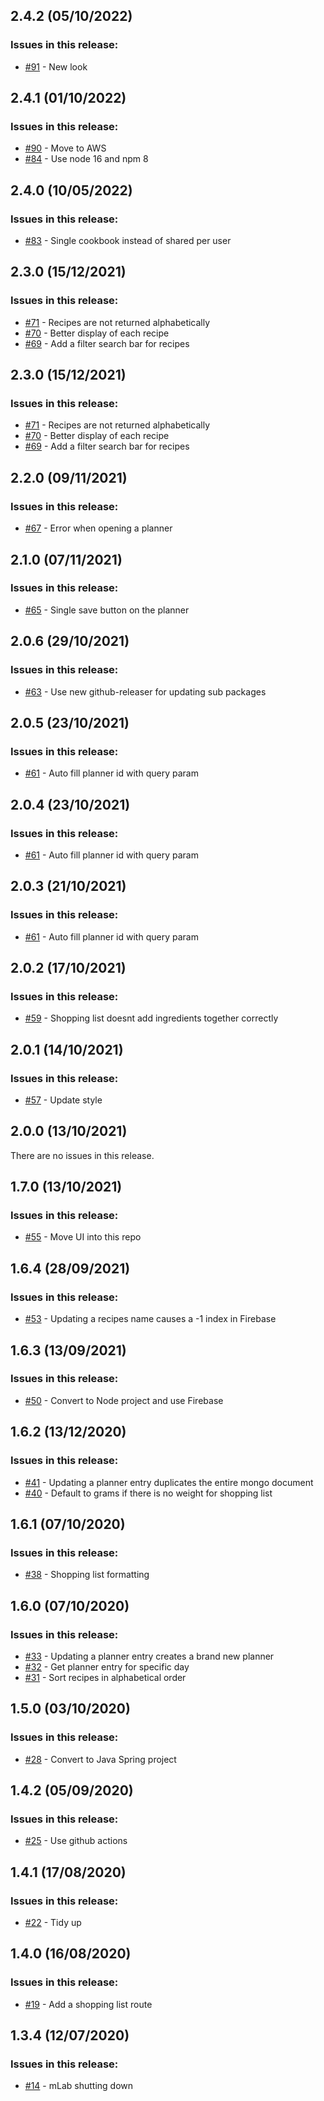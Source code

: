## 2.4.2 (05/10/2022) 


### Issues in this release:

* [#91](https://github.com/iamtomhewitt/home-dashboard-recipe-manager/issues/91) - New look



## 2.4.1 (01/10/2022) 


### Issues in this release:

* [#90](https://github.com/iamtomhewitt/home-dashboard-recipe-manager/issues/90) - Move to AWS
* [#84](https://github.com/iamtomhewitt/home-dashboard-recipe-manager/issues/84) - Use node 16 and npm 8



## 2.4.0 (10/05/2022) 


### Issues in this release:

* [#83](https://github.com/iamtomhewitt/home-dashboard-recipe-manager/issues/83) - Single cookbook instead of shared per user



## 2.3.0 (15/12/2021) 


### Issues in this release:

* [#71](https://github.com/iamtomhewitt/home-dashboard-recipe-manager/issues/71) - Recipes are not returned alphabetically
* [#70](https://github.com/iamtomhewitt/home-dashboard-recipe-manager/issues/70) - Better display of each recipe
* [#69](https://github.com/iamtomhewitt/home-dashboard-recipe-manager/issues/69) - Add a filter search bar for recipes



## 2.3.0 (15/12/2021) 


### Issues in this release:

* [#71](https://github.com/iamtomhewitt/home-dashboard-recipe-manager/issues/71) - Recipes are not returned alphabetically
* [#70](https://github.com/iamtomhewitt/home-dashboard-recipe-manager/issues/70) - Better display of each recipe
* [#69](https://github.com/iamtomhewitt/home-dashboard-recipe-manager/issues/69) - Add a filter search bar for recipes



## 2.2.0 (09/11/2021) 


### Issues in this release:

* [#67](https://github.com/iamtomhewitt/home-dashboard-recipe-manager/issues/67) - Error when opening a planner



## 2.1.0 (07/11/2021) 


### Issues in this release:

* [#65](https://github.com/iamtomhewitt/home-dashboard-recipe-manager/issues/65) - Single save button on the planner



## 2.0.6 (29/10/2021) 


### Issues in this release:

* [#63](https://github.com/iamtomhewitt/home-dashboard-recipe-manager/issues/63) - Use new github-releaser for updating sub packages



## 2.0.5 (23/10/2021) 


### Issues in this release:

* [#61](https://github.com/iamtomhewitt/home-dashboard-recipe-manager/issues/61) - Auto fill planner id with query param



## 2.0.4 (23/10/2021) 


### Issues in this release:

* [#61](https://github.com/iamtomhewitt/home-dashboard-recipe-manager/issues/61) - Auto fill planner id with query param



## 2.0.3 (21/10/2021) 


### Issues in this release:

* [#61](https://github.com/iamtomhewitt/home-dashboard-recipe-manager/issues/61) - Auto fill planner id with query param



## 2.0.2 (17/10/2021) 


### Issues in this release:

* [#59](https://github.com/iamtomhewitt/home-dashboard-recipe-manager/issues/59) - Shopping list doesnt add ingredients together correctly



## 2.0.1 (14/10/2021) 


### Issues in this release:

* [#57](https://github.com/iamtomhewitt/home-dashboard-recipe-manager/issues/57) - Update style



## 2.0.0 (13/10/2021) 


There are no issues in this release.


## 1.7.0 (13/10/2021) 


### Issues in this release:

* [#55](https://github.com/iamtomhewitt/home-dashboard-recipe-manager/issues/55) - Move UI into this repo



## 1.6.4 (28/09/2021) 


### Issues in this release:

* [#53](https://github.com/iamtomhewitt/home-dashboard-recipe-manager/issues/53) - Updating a recipes name causes a -1 index in Firebase



## 1.6.3 (13/09/2021) 


### Issues in this release:

* [#50](https://github.com/iamtomhewitt/home-dashboard-recipe-manager/issues/50) - Convert to Node project and use Firebase



## 1.6.2 (13/12/2020) 


### Issues in this release:

* [#41](https://github.com/iamtomhewitt/home-dashboard-recipe-manager/issues/41) - Updating a planner entry duplicates the entire mongo document
* [#40](https://github.com/iamtomhewitt/home-dashboard-recipe-manager/issues/40) - Default to grams if there is no weight for shopping list



## 1.6.1 (07/10/2020) 


### Issues in this release:

* [#38](https://github.com/iamtomhewitt/home-dashboard-recipe-manager/issues/38) - Shopping list formatting



## 1.6.0 (07/10/2020) 


### Issues in this release:

* [#33](https://github.com/iamtomhewitt/home-dashboard-recipe-manager/issues/33) - Updating a planner entry creates a brand new planner
* [#32](https://github.com/iamtomhewitt/home-dashboard-recipe-manager/issues/32) - Get planner entry for specific day
* [#31](https://github.com/iamtomhewitt/home-dashboard-recipe-manager/issues/31) - Sort recipes in alphabetical order



## 1.5.0 (03/10/2020) 


### Issues in this release:

* [#28](https://github.com/iamtomhewitt/home-dashboard-recipe-manager/issues/28) - Convert to Java Spring project



## 1.4.2 (05/09/2020) 


### Issues in this release:

* [#25](https://github.com/iamtomhewitt/home-dashboard-recipe-manager/issues/25) - Use github actions



## 1.4.1 (17/08/2020) 


### Issues in this release:

* [#22](https://github.com/iamtomhewitt/home-dashboard-recipe-manager/issues/22) - Tidy up



## 1.4.0 (16/08/2020) 


### Issues in this release:

* [#19](https://github.com/iamtomhewitt/home-dashboard-recipe-manager/issues/19) - Add a shopping list route



## 1.3.4 (12/07/2020) 


### Issues in this release:

* [#14](https://github.com/iamtomhewitt/home-dashboard-recipe-manager/issues/14) - mLab shutting down
